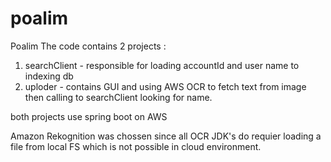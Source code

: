 # poalim
Poalim
The code contains 2 projects :

1. searchClient - responsible for loading accountId and user name to indexing db
2. uploder - contains GUI and using AWS OCR to fetch text from image then calling to searchClient looking for name.

both projects use spring boot on AWS 

Amazon Rekognition was chossen since all OCR JDK's do requier loading a file from local FS which is not possible 
in cloud environment.



